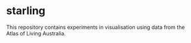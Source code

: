 # starling

This repository contains experiments in visualisation using data from the Atlas of Living Australia. 
